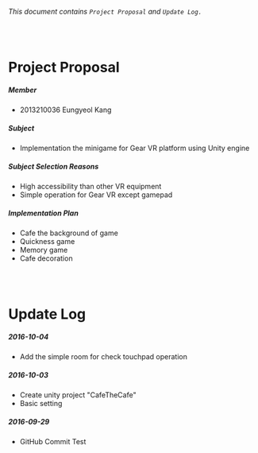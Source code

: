 _This document contains `Project Proposal` and `Update Log.`_


<br><br>


# Project Proposal


##### Member

* 2013210036 Eungyeol Kang


##### Subject

* Implementation the minigame for Gear VR platform using Unity engine


##### Subject Selection Reasons

* High accessibility than other VR equipment
* Simple operation for Gear VR except gamepad


##### Implementation Plan

* Cafe the background of game
* Quickness game
* Memory game
* Cafe decoration


<br><br>


# Update Log

##### 2016-10-04

* Add the simple room for check touchpad operation


##### 2016-10-03

* Create unity project "CafeTheCafe"
* Basic setting


##### 2016-09-29

* GitHub Commit Test
